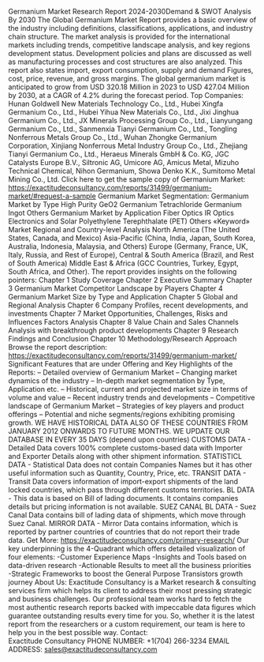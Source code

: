 Germanium Market Research Report 2024-2030Demand & SWOT Analysis By 2030
The Global Germanium Market Report provides a basic overview of the industry including definitions, classifications, applications, and industry chain structure. The market analysis is provided for the international markets including trends, competitive landscape analysis, and key regions development status. Development policies and plans are discussed as well as manufacturing processes and cost structures are also analyzed. This report also states import, export consumption, supply and demand Figures, cost, price, revenue, and gross margins.
The global germanium market is anticipated to grow from USD 320.18 Million in 2023 to USD 427.04 Million by 2030, at a CAGR of 4.2% during the forecast period.
Top Companies: Hunan Goldwell New Materials Technology Co., Ltd., Hubei Xingfa Germanium Co., Ltd., Hubei Yihua New Materials Co., Ltd., Jixi Jinghua Germanium Co., Ltd., JX Minerals Processing Group Co., Ltd., Lianyungang Germanium Co., Ltd., Sanmenxia Tianyi Germanium Co., Ltd., Tongling Nonferrous Metals Group Co., Ltd., Wuhan Zhongke Germanium Corporation, Xinjiang Nonferrous Metal Industry Group Co., Ltd., Zhejiang Tianyi Germanium Co., Ltd., Heraeus Minerals GmbH & Co. KG, JGC Catalysts Europe B.V., Siltronic AG, Umicore AG, Amicus Metal, Mizuho Technical Chemical, Nihon Germanium, Showa Denko K.K., Sumitomo Metal Mining Co., Ltd.
Click here to get the sample copy of Germanium Market:
https://exactitudeconsultancy.com/reports/31499/germanium-market/#request-a-sample
Germanium Market Segmentation:
Germanium Market by Type
High Purity GeO2
Germanium Tetrachloride
Germanium Ingot
Others
Germanium Market by Application
Fiber Optics
IR Optics
Electronics and Solar
Polyethylene Terephthalate (PET)
Others
«Keyword» Market Regional and Country-level Analysis
North America (The United States, Canada, and Mexico)
Asia-Pacific (China, India, Japan, South Korea, Australia, Indonesia, Malaysia, and Others)
Europe (Germany, France, UK, Italy, Russia, and Rest of Europe), Central & South America (Brazil, and Rest of South America)
Middle East & Africa (GCC Countries, Turkey, Egypt, South Africa, and Other).
The report provides insights on the following pointers:
Chapter 1 Study Coverage
Chapter 2 Executive Summary
Chapter 3 Germanium Market Competitor Landscape by Players
Chapter 4 Germanium Market Size by Type and Application
Chapter 5 Global and Regional Analysis
Chapter 6 Company Profiles, recent developments, and investments
Chapter 7 Market Opportunities, Challenges, Risks and Influences Factors Analysis
Chapter 8 Value Chain and Sales Channels Analysis with breakthrough product developments
Chapter 9 Research Findings and Conclusion
Chapter 10 Methodology/Research Approach
Browse the report description:
https://exactitudeconsultancy.com/reports/31499/germanium-market/
Significant Features that are under Offering and Key Highlights of the Reports:
– Detailed overview of Germanium Market
– Changing market dynamics of the industry
– In-depth market segmentation by Type, Application etc.
– Historical, current and projected market size in terms of volume and value
– Recent industry trends and developments
– Competitive landscape of Germanium Market
– Strategies of key players and product offerings
– Potential and niche segments/regions exhibiting promising growth.
WE HAVE HISTORICAL DATA ALSO OF THESE COUNTRIES FROM JANUARY 2012 ONWARDS TO FUTURE MONTHS. WE UPDATE OUR DATABASE IN EVERY 35 DAYS (depend upon countries)
CUSTOMS DATA - Detailed Data covers 100% complete customs-based data with Importer and Exporter Details along with other shipment information.
STATISTICL DATA - Statistical Data does not contain Companies Names but it has other useful information such as Quantity, Country, Price, etc.
TRANSIT DATA - Transit Data covers information of import-export shipments of the land locked countries, which pass through different customs territories.
BL DATA - This data is based on Bill of lading documents. It contains companies details but pricing information is not available.
SUEZ CANAL BL DATA - Suez Canal Data contains bill of lading data of shipments, which move through Suez Canal.
MIRROR DATA - Mirror Data contains information, which is reported by partner countries of countries that do not report their trade data.
Get More: https://exactitudeconsultancy.com/primary-research/
Our key underpinning is the 4-Quadrant which offers detailed visualization of four elements:
-Customer Experience Maps 
-Insights and Tools based on data-driven research
-Actionable Results to meet all the business priorities                                       
-Strategic Frameworks to boost the General Purpose Transistors growth journey
About Us:
Exactitude Consultancy is a Market research & consulting services firm which helps its client to address their most pressing strategic and business challenges. Our professional team works hard to fetch the most authentic research reports backed with impeccable data figures which guarantee outstanding results every time for you. So, whether it is the latest report from the researchers or a custom requirement, our team is here to help you in the best possible way.
Contact:  
Exactitude Consultancy
PHONE NUMBER: +1(704) 266-3234
EMAIL ADDRESS: sales@exactitudeconsultancy.com
